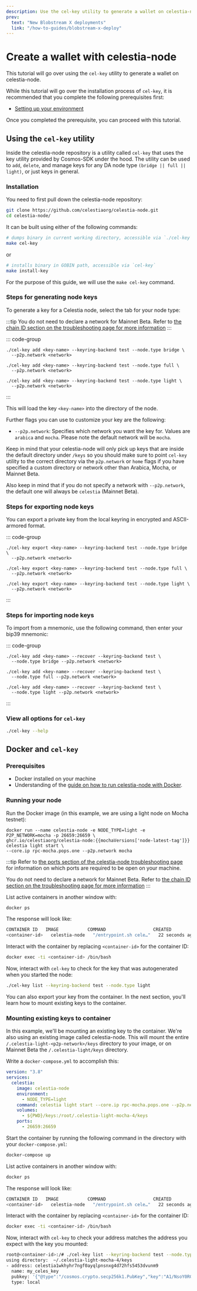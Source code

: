 ```yaml
---
description: Use the cel-key utility to generate a wallet on celestia-node.
prev:
  text: "New Blobstream X deployments"
  link: "/how-to-guides/blobstream-x-deploy"
---
```


# Create a wallet with celestia-node

This tutorial will go over using the `cel-key` utility
to generate a wallet on celestia-node.

While this tutorial will go over the installation process
of `cel-key`, it is recommended that you complete
the following prerequisites first:

- [Setting up your environment](../how-to-guides/environment.md)

Once you completed the prerequisite, you can proceed with this
tutorial.

## Using the `cel-key` utility

Inside the celestia-node repository is a utility called `cel-key` that uses
the key utility provided by Cosmos-SDK under the hood. The utility can be
used to `add`, `delete`, and manage keys for any DA node
type `(bridge || full || light)`, or just keys in general.

### Installation

You need to first pull down the celestia-node repository:

```sh
git clone https://github.com/celestiaorg/celestia-node.git
cd celestia-node/
```

It can be built using either of the following commands:

```sh
# dumps binary in current working directory, accessible via `./cel-key`
make cel-key
```

or

```sh
# installs binary in GOBIN path, accessible via `cel-key`
make install-key
```

For the purpose of this guide, we will use the `make cel-key` command.

### Steps for generating node keys

To generate a key for a Celestia node, select
the tab for your node type:

:::tip
You do not need to declare a network for Mainnet Beta. Refer to
[the chain ID section on the troubleshooting page for more information](../how-to-guides/celestia-node-troubleshooting.md)
:::

::: code-group

<!-- markdownlint-disable MD013 -->

```bash-vue [Bridge]
./cel-key add <key-name> --keyring-backend test --node.type bridge \
  --p2p.network <network>
```

```bash-vue [Full]
./cel-key add <key-name> --keyring-backend test --node.type full \
  --p2p.network <network>
```

```bash-vue [Light]
./cel-key add <key-name> --keyring-backend test --node.type light \
  --p2p.network <network>
```

<!-- markdownlint-enable MD013 -->

:::

This will load the key `<key-name>` into the directory of the node.

Further flags you can use to customize your key are the following:

- `--p2p.network`: Specifies which network you want the key for. Values
  are `arabica` and `mocha`. Please note the default network will be `mocha`.

Keep in mind that your celestia-node will only pick up keys that
are inside the default directory under `/keys` so you should make
sure to point `cel-key` utility to the correct directory via the
`p2p.network` or `home` flags if you have specified a custom
directory or network other than Arabica, Mocha, or Mainnet Beta.

Also keep in mind that if you do not specify a network with `--p2p.network`,
the default one will always be `celestia` (Mainnet Beta).

### Steps for exporting node keys

You can export a private key from the local keyring in encrypted and
ASCII-armored format.

::: code-group

<!-- markdownlint-disable MD013 -->

```bash-vue [Bridge]
./cel-key export <key-name> --keyring-backend test --node.type bridge \
  --p2p.network <network>
```

```bash-vue [Full]
./cel-key export <key-name> --keyring-backend test --node.type full \
  --p2p.network <network>
```

```bash-vue [Light]
./cel-key export <key-name> --keyring-backend test --node.type light \
  --p2p.network <network>
```

<!-- markdownlint-enable MD013 -->

:::

### Steps for importing node keys

To import from a mnemonic, use the following command,
then enter your bip39 mnemonic:

::: code-group

<!-- markdownlint-disable MD013 -->

```bash-vue [Bridge]
./cel-key add <key-name> --recover --keyring-backend test \
  --node.type bridge --p2p.network <network>
```

```bash-vue [Full]
./cel-key add <key-name> --recover --keyring-backend test \
  --node.type full --p2p.network <network>
```

```bash-vue [Light]
./cel-key add <key-name> --recover --keyring-backend test \
  --node.type light --p2p.network <network>
```

<!-- markdownlint-enable MD013 -->

:::

### View all options for `cel-key`

```sh
./cel-key --help
```

## Docker and `cel-key`

### Prerequisites

- Docker installed on your machine
- Understanding of the
  [guide on how to run celestia-node with Docker](../how-to-guides/docker-images.md).

### Running your node

Run the Docker image (in this example, we are using a light node on Mocha
testnet):

<!-- markdownlint-disable MD013 -->
<!-- markdownlint-disable MD033 -->
<script setup>
import mochaVersions from "/.vitepress/constants/mocha_versions.js";
</script>

```bash-vue
docker run --name celestia-node -e NODE_TYPE=light -e P2P_NETWORK=mocha -p 26659:26659 \
ghcr.io/celestiaorg/celestia-node:{{mochaVersions['node-latest-tag']}} celestia light start \
--core.ip rpc-mocha.pops.one --p2p.network mocha
```

<!-- markdownlint-enable MD013 -->

:::tip
Refer to
[the ports section of the celestia-node troubleshooting page](../how-to-guides/celestia-node-troubleshooting.md#ports)
for information on which ports are required to be open on your machine.

You do not need to declare a network for Mainnet Beta. Refer to
[the chain ID section on the troubleshooting page for more information](../how-to-guides/celestia-node-troubleshooting.md)
:::

List active containers in another window with:

```bash
docker ps
```

The response will look like:

<!-- markdownlint-disable MD013 -->

```bash
CONTAINER ID   IMAGE           COMMAND                  CREATED          STATUS          PORTS      NAMES
<container-id>   celestia-node   "/entrypoint.sh cele…"   22 seconds ago   Up 21 seconds   2121/tcp   docker-compose-test-celestia-1
```

<!-- markdownlint-enable MD013 -->

Interact with the container by replacing `<container-id>` for the container ID:

```bash
docker exec -ti <container-id> /bin/bash
```

Now, interact with `cel-key` to check for the key that was autogenerated when
you started the node:

```bash
./cel-key list --keyring-backend test --node.type light
```

You can also export your key from the container. In the next section, you'll
learn how to mount existing keys to the container.

### Mounting existing keys to container

In this example, we'll be mounting an existing key to the container. We're also
using an existing image called celestia-node. This will mount the entire
`/.celestia-light-<p2p-network>/keys` directory to your image, or on Mainnet Beta
the `/.celestia-light/keys` directory.

Write a `docker-compose.yml` to accomplish this:

<!-- markdownlint-disable MD013 -->

```yaml
version: "3.8"
services:
  celestia:
    image: celestia-node
    environment:
      - NODE_TYPE=light
    command: celestia light start --core.ip rpc-mocha.pops.one --p2p.network mocha --keyring.keyname my_celes_key
    volumes:
      - ${PWD}/keys:/root/.celestia-light-mocha-4/keys
    ports:
      - 26659:26659
```

Start the container by running the following command in the directory with your `docker-compose.yml`:

```bash
docker-compose up
```

List active containers in another window with:

```bash
docker ps
```

The response will look like:

```bash
CONTAINER ID   IMAGE           COMMAND                  CREATED          STATUS          PORTS      NAMES
<container-id>   celestia-node   "/entrypoint.sh cele…"   22 seconds ago   Up 21 seconds   2121/tcp   docker-compose-test-celestia-1
```

Interact with the container by replacing `<container-id>` for the container ID:

```bash
docker exec -ti <container-id> /bin/bash
```

Now, interact with `cel-key` to check your address matches the address you
expect with the key you mounted:

```bash
root@<container-id>:/# ./cel-key list --keyring-backend test --node.type light
using directory:  ~/.celestia-light-mocha-4/keys
- address: celestia1wkhyhr7ngf0ayqlpnsnxg4d72hfs5453dvunm9
  name: my_celes_key
  pubkey: '{"@type":"/cosmos.crypto.secp256k1.PubKey","key":"A1/NsoY0RGL7Hqt4VWLg441GQKJsZ2fBUnZXipgns8oV"}'
  type: local
```
